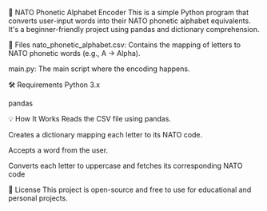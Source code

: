 🧠 NATO Phonetic Alphabet Encoder
This is a simple Python program that converts user-input words into their NATO phonetic alphabet equivalents. It's a beginner-friendly project using pandas and dictionary comprehension.

📂 Files
nato_phonetic_alphabet.csv: Contains the mapping of letters to NATO phonetic words (e.g., A -> Alpha).

main.py: The main script where the encoding happens.

🛠 Requirements
Python 3.x

pandas

💡 How It Works
Reads the CSV file using pandas.

Creates a dictionary mapping each letter to its NATO code.

Accepts a word from the user.

Converts each letter to uppercase and fetches its corresponding NATO code

📜 License
This project is open-source and free to use for educational and personal projects.
